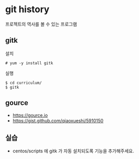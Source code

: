 # git history
프로젝트의 역사를 볼 수 있는 프로그램

## gitk
설치
```
# yum -y install gitk
```

실행
```
$ cd curriculum/
$ gitk
```
## gource
- https://gource.io
- https://gist.github.com/qiaoxueshi/5910150

## 실습
- centos/scripts 에 gitk 가 자동 설치되도록 기능을 추가해주세요.
